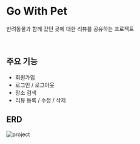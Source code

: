 # Go With Pet <br>
반려동물과 함께 갔던 곳에 대한 리뷰를 공유하는 프로젝트<br>

<br>

## 주요 기능 <br>
- 회원가입<br>
- 로그인 / 로그아웃<br>
- 장소 검색<br>
- 리뷰 등록 / 수정 / 삭제<br>

## ERD <br>

![project](https://github.com/user-attachments/assets/12ef7bc1-9290-4e18-8fbe-786396473ff8)
